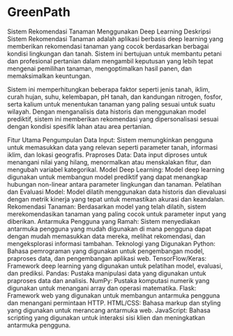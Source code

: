 # GreenPath
Sistem Rekomendasi Tanaman Menggunakan Deep Learning
Deskripsi
Sistem Rekomendasi Tanaman adalah aplikasi berbasis deep learning yang memberikan rekomendasi tanaman yang cocok berdasarkan berbagai kondisi lingkungan dan tanah. Sistem ini bertujuan untuk membantu petani dan profesional pertanian dalam mengambil keputusan yang lebih tepat mengenai pemilihan tanaman, mengoptimalkan hasil panen, dan memaksimalkan keuntungan.

Sistem ini memperhitungkan beberapa faktor seperti jenis tanah, iklim, curah hujan, suhu, kelembapan, pH tanah, dan kandungan nitrogen, fosfor, serta kalium untuk menentukan tanaman yang paling sesuai untuk suatu wilayah. Dengan menganalisis data historis dan menggunakan model prediktif, sistem ini memberikan rekomendasi yang dipersonalisasi sesuai dengan kondisi spesifik lahan atau area pertanian.

Fitur Utama
Pengumpulan Data Input: Sistem memungkinkan pengguna untuk memasukkan data yang relevan seperti parameter tanah, informasi iklim, dan lokasi geografis.
Praproses Data: Data input diproses untuk menangani nilai yang hilang, menormalkan atau menskalakan fitur, dan mengubah variabel kategorikal.
Model Deep Learning: Model deep learning digunakan untuk membangun model prediktif yang dapat menangkap hubungan non-linear antara parameter lingkungan dan tanaman.
Pelatihan dan Evaluasi Model: Model dilatih menggunakan data historis dan dievaluasi dengan metrik kinerja yang tepat untuk memastikan akurasi dan keandalan.
Rekomendasi Tanaman: Berdasarkan model yang telah dilatih, sistem merekomendasikan tanaman yang paling cocok untuk parameter input yang diberikan.
Antarmuka Pengguna yang Ramah: Sistem menyediakan antarmuka pengguna yang mudah digunakan di mana pengguna dapat dengan mudah memasukkan data mereka, melihat rekomendasi, dan mengeksplorasi informasi tambahan.
Teknologi yang Digunakan
Python: Bahasa pemrograman yang digunakan untuk pengembangan model, praproses data, dan pengembangan aplikasi web.
TensorFlow/Keras: Framework deep learning yang digunakan untuk pelatihan model, evaluasi, dan prediksi.
Pandas: Pustaka manipulasi data yang digunakan untuk praproses data dan analisis.
NumPy: Pustaka komputasi numerik yang digunakan untuk menangani array dan operasi matematika.
Flask: Framework web yang digunakan untuk membangun antarmuka pengguna dan menangani permintaan HTTP.
HTML/CSS: Bahasa markup dan styling yang digunakan untuk merancang antarmuka web.
JavaScript: Bahasa scripting yang digunakan untuk interaksi sisi klien dan meningkatkan antarmuka pengguna.
